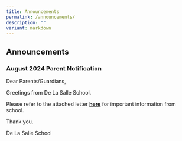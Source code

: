 ```yaml
---
title: Announcements
permalink: /announcements/
description: ""
variant: markdown
---
```

## Announcements


### August 2024 Parent Notification


Dear Parents/Guardians,
  
Greetings from De La Salle School. 

Please refer to the attached letter [**here**](/files/2024/1_Aug_2024_PN.pdf) for important information from school. 

Thank you.
  
De La Salle School